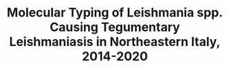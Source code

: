 ---
title: "Molecular Typing of Leishmania spp. Causing Tegumentary Leishmaniasis in Northeastern Italy, 2014-2020"
journal: "Pathogens"
year: 2023
volume: 138
DOI: 10.3390/pathogens13010019
pmid: 
authors: "Tommaso Grittiœ,  Elena Carra,   Gert Van der Auwera,   José Carlos Solana,   Valeria Gaspari,   Silvana Trincone,   Margherita Ortalli,   Alice Rabitti,   Alessandro Reggiani,   Gianluca Rugna,   others"
---